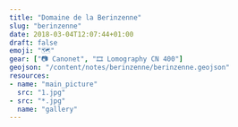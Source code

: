 ```yaml
---
title: "Domaine de la Berinzenne"
slug: "berinzenne"
date: 2018-03-04T12:07:44+01:00
draft: false
emoji: "🗺"
gear: ["📷 Canonet", "🎞 Lomography CN 400"]
geojson: "/content/notes/berinzenne/berinzenne.geojson"
resources:
- name: "main_picture"
  src: "1.jpg"
- src: "*.jpg"
  name: "gallery"
---
```


